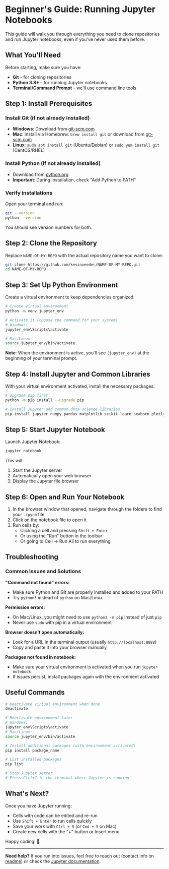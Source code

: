 # Beginner's Guide: Running Jupyter Notebooks

This guide will walk you through everything you need to clone repositories and run Jupyter notebooks, even if you've never used them before.

## What You'll Need

Before starting, make sure you have:
- **Git** - for cloning repositories
- **Python 3.8+** - for running Jupyter notebooks
- **Terminal/Command Prompt** - we'll use command line tools

## Step 1: Install Prerequisites

### Install Git (if not already installed)
- **Windows**: Download from [git-scm.com](https://git-scm.com/download/win)
- **Mac**: Install via Homebrew: `brew install git` or download from [git-scm.com](https://git-scm.com/download/mac)
- **Linux**: `sudo apt install git` (Ubuntu/Debian) or `sudo yum install git` (CentOS/RHEL)

### Install Python (if not already installed)
- Download from [python.org](https://www.python.org/downloads/)
- **Important**: During installation, check "Add Python to PATH"

### Verify installations
Open your terminal and run:
```bash
git --version
python --version
```
You should see version numbers for both.

## Step 2: Clone the Repository

Replace `NAME-OF-MY-REPO` with the actual repository name you want to clone:

```bash
git clone https://github.com/kevinveeder/NAME-OF-MY-REPO.git
cd NAME-OF-MY-REPO
```

## Step 3: Set Up Python Environment

Create a virtual environment to keep dependencies organized:

```bash
# Create virtual environment
python -m venv jupyter_env

# Activate it (choose the command for your system)
# Windows:
jupyter_env\Scripts\activate

# Mac/Linux:
source jupyter_env/bin/activate
```

**Note**: When the environment is active, you'll see `(jupyter_env)` at the beginning of your terminal prompt.

## Step 4: Install Jupyter and Common Libraries

With your virtual environment activated, install the necessary packages:

```bash
# Upgrade pip first
python -m pip install --upgrade pip

# Install Jupyter and common data science libraries
pip install jupyter numpy pandas matplotlib scikit-learn seaborn plotly
```

## Step 5: Start Jupyter Notebook

Launch Jupyter Notebook:

```bash
jupyter notebook
```

This will:
1. Start the Jupyter server
2. Automatically open your web browser
3. Display the Jupyter file browser

## Step 6: Open and Run Your Notebook

1. In the browser window that opened, navigate through the folders to find your `.ipynb` file
2. Click on the notebook file to open it
3. Run cells by:
   - Clicking a cell and pressing `Shift + Enter`
   - Or using the "Run" button in the toolbar
   - Or going to Cell → Run All to run everything

## Troubleshooting

### Common Issues and Solutions

**"Command not found" errors:**
- Make sure Python and Git are properly installed and added to your PATH
- Try `python3` instead of `python` on Mac/Linux

**Permission errors:**
- On Mac/Linux, you might need to use `python3 -m pip` instead of just `pip`
- Never use `sudo` with pip in a virtual environment

**Browser doesn't open automatically:**
- Look for a URL in the terminal output (usually `http://localhost:8888`)
- Copy and paste it into your browser manually

**Packages not found in notebook:**
- Make sure your virtual environment is activated when you run `jupyter notebook`
- If issues persist, install packages again with the environment activated

## Useful Commands

```bash
# Deactivate virtual environment when done
deactivate

# Reactivate environment later
# Windows:
jupyter_env\Scripts\activate
# Mac/Linux:
source jupyter_env/bin/activate

# Install additional packages (with environment activated)
pip install package_name

# List installed packages
pip list

# Stop Jupyter server
# Press Ctrl+C in the terminal where Jupyter is running
```

## What's Next?

Once you have Jupyter running:
- Cells with code can be edited and re-run
- Use `Shift + Enter` to run cells quickly
- Save your work with `Ctrl + S` (or `Cmd + S` on Mac)
- Create new cells with the "+" button or Insert menu

Happy coding! 🚀

---

**Need help?** If you run into issues, feel free to reach out (contact info on [readme](https://github.com/kevinveeder/kevinveeder)) or check the [Jupyter documentation](https://jupyter.org/documentation).
